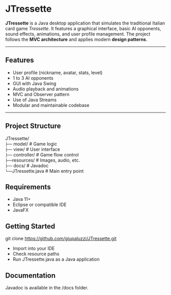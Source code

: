# JTressette

**JTressette** is a Java desktop application that simulates the traditional Italian card game *Tressette*. It features a graphical interface, basic AI opponents, sound effects, animations, and user profile management. The project follows the **MVC architecture** and applies modern **design patterns**.

---

## Features

- User profile (nickname, avatar, stats, level)
- 1 to 3 AI opponents
- GUI with Java Swing
- Audio playback and animations
- MVC and Observer pattern
- Use of Java Streams
- Modular and maintainable codebase

---

## Project Structure


JTressette/  
```├──``` model/              # Game logic  
```├──``` view/               # User interface  
```├──``` controller/         # Game flow control  
```├──```resources/          # Images, audio, etc.  
```├──``` docs/               # Javadoc  
```└──```JTressette.java     # Main entry point  

## Requirements
- Java 11+
- Eclipse or compatible IDE
- JavaFX

## Getting Started

git clone https://github.com/giupaluzzi/JTressette.git

- Import into your IDE
- Check resource paths
- Run JTressette.java as a Java application

## Documentation
Javadoc is available in the /docs folder.
